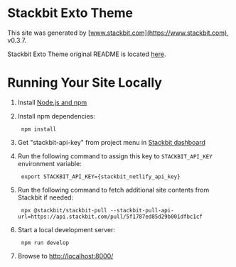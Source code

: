# Stackbit Exto Theme

This site was generated by [www.stackbit.com](https://www.stackbit.com), v0.3.7.

Stackbit Exto Theme original README is located [here](./README.theme.md).

# Running Your Site Locally

1. Install [Node.js and npm](https://nodejs.org/en/)

1. Install npm dependencies:

        npm install

1. Get "stackbit-api-key" from project menu in [Stackbit dashboard](https://app.stackbit.com/dashboard)

1. Run the following command to assign this key to `STACKBIT_API_KEY` environment variable:

        export STACKBIT_API_KEY={stackbit_netlify_api_key}

1. Run the following command to fetch additional site contents from Stackbit if needed:

        npx @stackbit/stackbit-pull --stackbit-pull-api-url=https://api.stackbit.com/pull/5f1787ed85d29b001dfbc1cf

1. Start a local development server:

        npm run develop

1. Browse to [http://localhost:8000/](http://localhost:8000/)
